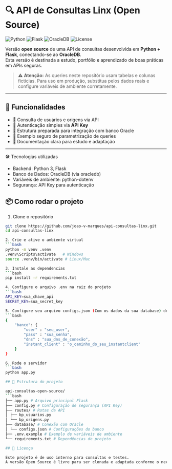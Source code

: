# 🔍 API de Consultas Linx (Open Source)

![Python](https://img.shields.io/badge/python-3.11-blue?logo=python)
![Flask](https://img.shields.io/badge/flask-2.3-red?logo=flask)
![OracleDB](https://img.shields.io/badge/oracle-db-orange?logo=oracle)
![License](https://img.shields.io/badge/license-MIT-green)

Versão **open source** de uma API de consultas desenvolvida em **Python + Flask**, conectando-se ao **OracleDB**.  
Esta versão é destinada a estudo, portfólio e aprendizado de boas práticas em APIs seguras.

> ⚠️ **Atenção:** As queries neste repositório usam tabelas e colunas fictícias. Para uso em produção, substitua pelos dados reais e configure variáveis de ambiente corretamente.

---

## 🚀 Funcionalidades

- 🔹 Consulta de usuários e origens via API  
- 🔹 Autenticação simples via **API Key**  
- 🔹 Estrutura preparada para integração com banco Oracle  
- 🔹 Exemplo seguro de parametrização de queries  
- 🔹 Documentação clara para estudo e adaptação  

---

🛠 Tecnologias utilizadas

  - Backend: Python 3, Flask
  - Banco de Dados: OracleDB (via oracledb)
  - Variáveis de ambiente: python-dotenv
  - Segurança: API Key para autenticação

## 📦 Como rodar o projeto

1. Clone o repositório
  ```bash
  git clone https://github.com/joao-v-marques/api-consultas-linx.git
  cd api-consultas-linx

2. Crie e ative o ambiente virtual
  ```bash
  python -m venv .venv
  .venv\Scripts\activate   # Windows
  source .venv/bin/activate # Linux/Mac

3. Instale as dependencias
  ```bash
  pip install -r requirements.txt

4. Configure o arquivo .env na raiz do projeto
  ```bash
  API_KEY=sua_chave_api
  SECRET_KEY=sua_secret_key

5. Configure seu arquivo configs.json (Com os dados da sua database) dentro da pasta database
  ```bash
  {
      "banco": {
          "user" : "seu_user",
          "pass" : "sua_senha",
          "dns" : "sua_dns_de_conexão",
          "instant_client" : "o_caminho_do_seu_instantclient"
      }
  }
 
6. Rode o servidor
  ```bash
  python app.py

## 📂 Estrutura do projeto

api-consultas-open-source/
  ```bash
  ├── app.py # Arquivo principal Flask
  ├── config.py # Configuração de segurança (API Key)
  ├── routes/ # Rotas da API
  │ ├── bp_usuarios.py
  │ └── bp_origens.py
  ├── database/ # Conexão com Oracle
  │ └── configs.json # Configurações do banco
  ├── .env.example # Exemplo de variáveis de ambiente
  └── requirements.txt # Dependências do projeto

## 📜 Licença

Este projeto é de uso interno para consultas e testes.
A versão Open Source é livre para ser clonada e adaptada conforme o necessário.